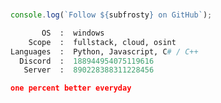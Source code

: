 <!--
![Visitors](https://gpvc.arturio.dev/subfrosty)
<a href="https://discord.gg/highrise" target="_blank"><img src="https://discordapp.com/api/guilds/890228388311228456/widget.png?style=shield" alt="shield.png">
-->


  <br>

```js
console.log(`Follow ${subfrosty} on GitHub`);
```

```python
       OS  :  windows
    Scope  :  fullstack, cloud, osint
Languages  :  Python, Javascript, C# / C++
  Discord  :  188944954075119616
   Server  :  890228388311228456
```

```json
one percent better everyday
```


<!--

OLD README

<h1 align="center"> Hey 👋, I'm frosty</h1>

<h3 align="center">An ambitious Full Stack Developer from the UK 🖥️</h3>

<br>

🎁 I am currently developing a multi-functional entertainment suite in Node.js to increase engagement by x500.

I am always learning and improving. No matter what.

1% better every day

<br>


#### 🛠️ Languages and Tools:

<img align="left" alt="Visual Studio Code" width="24px" src="https://cdn.jsdelivr.net/gh/devicons/devicon/icons/vscode/vscode-original.svg" style="padding-right:10px;" />
<img align="left" alt="HTML5" width="24px" src="https://cdn.jsdelivr.net/gh/devicons/devicon/icons/html5/html5-original.svg" style="padding-right:10px;" />
<img align="left" alt="CSS3" width="24px" src="https://cdn.jsdelivr.net/gh/devicons/devicon/icons/css3/css3-original.svg" style="padding-right:10px;" />
<img align="left" alt="JavaScript" width="24px" src="https://cdn.jsdelivr.net/gh/devicons/devicon/icons/javascript/javascript-original.svg" style="padding-right:10px;" />
<img align="left" alt="MySQL" width="24px" src="https://cdn.jsdelivr.net/gh/devicons/devicon/icons/mysql/mysql-original.svg" style="padding-right:10px;" />
<img align="left" alt="Node.js" width="24px" src="https://cdn.jsdelivr.net/gh/devicons/devicon/icons/nodejs/nodejs-original.svg" style="padding-right:10px;" />
<img align="left" alt="Discord.js" width="24px" src="https://github.com/devicons/devicon/blob/v2.15.1/icons/discordjs/discordjs-original.svg" style="padding-right:10px;" />
<img align="left" alt="Python" width="24px" src="https://github.com/devicons/devicon/blob/v2.15.1/icons/python/python-original.svg" style="padding-right:10px;" />


<br>
<br>

--->

<!--
<img src="https://komarev.com/ghpvc/?username=stayyFrostyy&style=flat-square&color=blue" alt=""/>
--->


<!---
stayyFrostyy/stayyFrostyy is a ✨ special ✨ repository because its `README.md` (this file) appears on your GitHub profile.
You can click the Preview link to take a look at your changes.
--->

